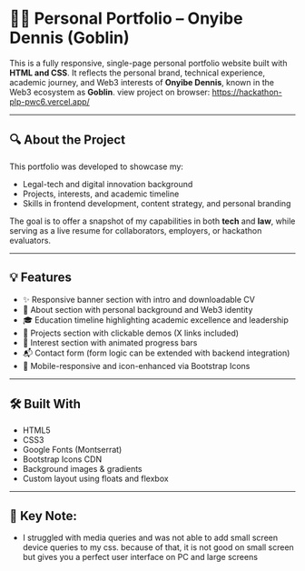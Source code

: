 # 🧑‍💻 Personal Portfolio – Onyibe Dennis (Goblin)

This is a fully responsive, single-page personal portfolio website built with **HTML and CSS**. It reflects the personal brand, technical experience, academic journey, and Web3 interests of **Onyibe Dennis**, known in the Web3 ecosystem as **Goblin**.
view project on browser: https://hackathon-plp-pwc6.vercel.app/

---

## 🔍 About the Project

This portfolio was developed to showcase my:
- Legal-tech and digital innovation background
- Projects, interests, and academic timeline
- Skills in frontend development, content strategy, and personal branding

The goal is to offer a snapshot of my capabilities in both **tech** and **law**, while serving as a live resume for collaborators, employers, or hackathon evaluators.

---

## 💡 Features

- ✨ Responsive banner section with intro and downloadable CV
- 👤 About section with personal background and Web3 identity
- 🎓 Education timeline highlighting academic excellence and leadership
- 💼 Projects section with clickable demos (X links included)
- 💬 Interest section with animated progress bars
- 📬 Contact form (form logic can be extended with backend integration)
- 📱 Mobile-responsive and icon-enhanced via Bootstrap Icons

---

## 🛠️ Built With

- HTML5  
- CSS3  
- Google Fonts (Montserrat)  
- Bootstrap Icons CDN  
- Background images & gradients  
- Custom layout using floats and flexbox

---

## 📂 Key Note:
- I struggled with media queries and was not able to add small screen device queries to my css.
 because of that, it is not good on small screen but gives you a perfect user interface on PC and large screens


